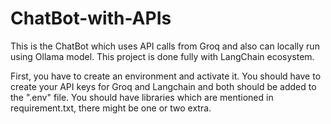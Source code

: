 # ChatBot-with-APIs
This is the ChatBot which uses API calls from Groq and also can locally run using Ollama model. This project is done fully with LangChain ecosystem.

First, you have to create an environment and activate it.
You should have to create your API keys for Groq and Langchain and both should be added to the ".env" file.
You should have libraries which are mentioned in requirement.txt, there might be one or two extra.
